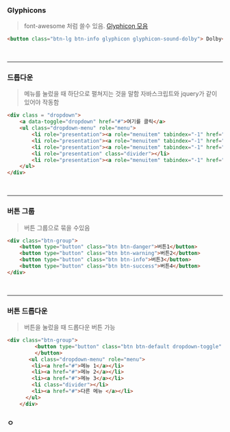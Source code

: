 ### Glyphicons

>font-awesome 처럼 쓸수 있음. [Glyphicon 모음](http://bootstrapk.com/components/)

```html
<button class="btn-lg btn-info glyphicon glyphicon-sound-dolby"> Dolby</button>
```

<br />

---

### 드롭다운

> 메뉴를 눌렀을 때 하단으로 펼쳐지는 것을 말함 자바스크립트와 jquery가 같이 있어야 작동함

```html
<div class = "dropdown">
    <a data-toggle="dropdown" href="#">여기를 클릭</a>
    <ul class="dropdown-menu" role="menu">
        <li role="presentation"><a role="menuitem" tabindex="-1" href="#">1번 메뉴</a></li>
        <li role="presentation"><a role="menuitem" tabindex="-1" href="#">2번 메뉴</a></li>
        <li role="presentation"><a role="menuitem" tabindex="-1" href="#">3번 메뉴</a></li>
        <li role="presentation" class="divider"></li>
        <li role="presentation"><a role="menuitem" tabindex="-1" href="#"></a></li>
    </ul>
</div>
```

<br />

---

### 버튼 그룹

> 버튼 그룹으로 묶을 수있음

```html
<div class="btn-group">
    <button type="button" class="btn btn-danger">버튼1</button>
    <button type="button" class="btn btn-warning">버튼2</button>
    <button type="button" class="btn btn-info">버튼3</button>
    <button type="button" class="btn btn-success">버튼4</button>
</div>
```

<br />

---

### 버튼 드롭다운

> 버튼을 눌렀을 때 드롭다운 버튼 가능


```html
<div class="btn-group">
         <button type="button" class="btn btn-default dropdown-toggle" data-toggle="dropdown"> 버튼1   <span class="caret"></span>
         </button>
       <ul class="dropdown-menu" role="menu">
        <li><a href="#">메뉴 1</a></li>
        <li><a href="#">메뉴 2</a></li>
        <li><a href="#">메뉴 3</a></li>
        <li class="divider"></li>
        <li><a href="#">다른 메뉴 </a></li>
      </ul>
    </div>    
```

### ㅇ